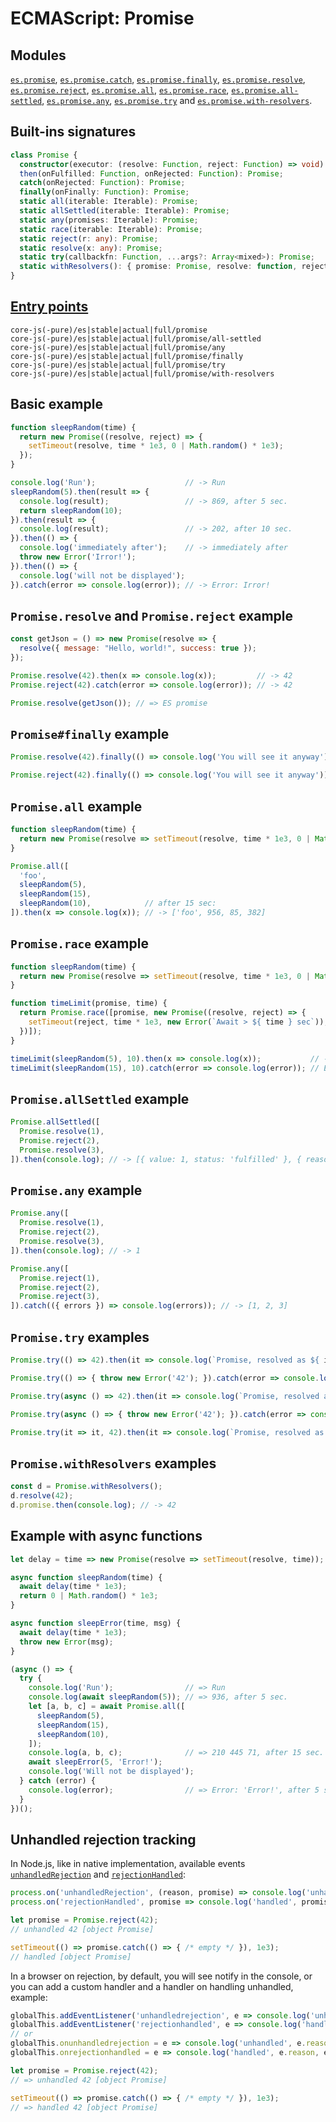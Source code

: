 # ECMAScript: Promise

## Modules
[`es.promise`](https://github.com/zloirock/core-js/blob/v4/packages/core-js/modules/es.promise.js), [`es.promise.catch`](https://github.com/zloirock/core-js/blob/v4/packages/core-js/modules/es.promise.catch.js), [`es.promise.finally`](https://github.com/zloirock/core-js/blob/v4/packages/core-js/modules/es.promise.finally.js), [`es.promise.resolve`](https://github.com/zloirock/core-js/blob/v4/packages/core-js/modules/es.promise.resolve.js), [`es.promise.reject`](https://github.com/zloirock/core-js/blob/v4/packages/core-js/modules/es.promise.reject.js), [`es.promise.all`](https://github.com/zloirock/core-js/blob/v4/packages/core-js/modules/es.promise.all.js), [`es.promise.race`](https://github.com/zloirock/core-js/blob/v4/packages/core-js/modules/es.promise.race.js), [`es.promise.all-settled`](https://github.com/zloirock/core-js/blob/v4/packages/core-js/modules/es.promise.all-settled.js), [`es.promise.any`](https://github.com/zloirock/core-js/blob/v4/packages/core-js/modules/es.promise.any.js), [`es.promise.try`](https://github.com/zloirock/core-js/blob/v4/packages/core-js/modules/es.promise.try.js) and [`es.promise.with-resolvers`](https://github.com/zloirock/core-js/blob/v4/packages/core-js/modules/es.promise.with-resolvers.js).

## Built-ins signatures
```ts
class Promise {
  constructor(executor: (resolve: Function, reject: Function) => void): Promise;
  then(onFulfilled: Function, onRejected: Function): Promise;
  catch(onRejected: Function): Promise;
  finally(onFinally: Function): Promise;
  static all(iterable: Iterable): Promise;
  static allSettled(iterable: Iterable): Promise;
  static any(promises: Iterable): Promise;
  static race(iterable: Iterable): Promise;
  static reject(r: any): Promise;
  static resolve(x: any): Promise;
  static try(callbackfn: Function, ...args?: Array<mixed>): Promise;
  static withResolvers(): { promise: Promise, resolve: function, reject: function };
}
```

## [Entry points]({docs-version}/docs/usage#h-entry-points)
```
core-js(-pure)/es|stable|actual|full/promise
core-js(-pure)/es|stable|actual|full/promise/all-settled
core-js(-pure)/es|stable|actual|full/promise/any
core-js(-pure)/es|stable|actual|full/promise/finally
core-js(-pure)/es|stable|actual|full/promise/try
core-js(-pure)/es|stable|actual|full/promise/with-resolvers
```

## Basic example
```js
function sleepRandom(time) {
  return new Promise((resolve, reject) => {
    setTimeout(resolve, time * 1e3, 0 | Math.random() * 1e3);
  });
}

console.log('Run');                    // -> Run
sleepRandom(5).then(result => {
  console.log(result);                 // -> 869, after 5 sec.
  return sleepRandom(10);
}).then(result => {
  console.log(result);                 // -> 202, after 10 sec.
}).then(() => {
  console.log('immediately after');    // -> immediately after
  throw new Error('Irror!');
}).then(() => {
  console.log('will not be displayed');
}).catch(error => console.log(error)); // -> Error: Irror!
```

## `Promise.resolve` and `Promise.reject` example
```js
const getJson = () => new Promise(resolve => {
  resolve({ message: "Hello, world!", success: true });
});

Promise.resolve(42).then(x => console.log(x));         // -> 42
Promise.reject(42).catch(error => console.log(error)); // -> 42

Promise.resolve(getJson()); // => ES promise
```

## `Promise#finally` example
```js
Promise.resolve(42).finally(() => console.log('You will see it anyway'));

Promise.reject(42).finally(() => console.log('You will see it anyway'));
```

## `Promise.all` example
```js
function sleepRandom(time) {
  return new Promise(resolve => setTimeout(resolve, time * 1e3, 0 | Math.random() * 1e3));
}

Promise.all([
  'foo',
  sleepRandom(5),
  sleepRandom(15),
  sleepRandom(10),            // after 15 sec:
]).then(x => console.log(x)); // -> ['foo', 956, 85, 382]
```

## `Promise.race` example
```js
function sleepRandom(time) {
  return new Promise(resolve => setTimeout(resolve, time * 1e3, 0 | Math.random() * 1e3));
}

function timeLimit(promise, time) {
  return Promise.race([promise, new Promise((resolve, reject) => {
    setTimeout(reject, time * 1e3, new Error(`Await > ${ time } sec`));
  })]);
}

timeLimit(sleepRandom(5), 10).then(x => console.log(x));           // -> 853, after 5 sec.
timeLimit(sleepRandom(15), 10).catch(error => console.log(error)); // Error: Await > 10 sec
```

## `Promise.allSettled` example
```js
Promise.allSettled([
  Promise.resolve(1),
  Promise.reject(2),
  Promise.resolve(3),
]).then(console.log); // -> [{ value: 1, status: 'fulfilled' }, { reason: 2, status: 'rejected' }, { value: 3, status: 'fulfilled' }]
```

## `Promise.any` example
```js
Promise.any([
  Promise.resolve(1),
  Promise.reject(2),
  Promise.resolve(3),
]).then(console.log); // -> 1

Promise.any([
  Promise.reject(1),
  Promise.reject(2),
  Promise.reject(3),
]).catch(({ errors }) => console.log(errors)); // -> [1, 2, 3]
```

## `Promise.try` examples
```js
Promise.try(() => 42).then(it => console.log(`Promise, resolved as ${ it }`));

Promise.try(() => { throw new Error('42'); }).catch(error => console.log(`Promise, rejected as ${ error }`));

Promise.try(async () => 42).then(it => console.log(`Promise, resolved as ${ it }`));

Promise.try(async () => { throw new Error('42'); }).catch(error => console.log(`Promise, rejected as ${ error }`));

Promise.try(it => it, 42).then(it => console.log(`Promise, resolved as ${ it }`));
```

## `Promise.withResolvers` examples
```js
const d = Promise.withResolvers();
d.resolve(42);
d.promise.then(console.log); // -> 42
```

## Example with async functions
```js
let delay = time => new Promise(resolve => setTimeout(resolve, time));

async function sleepRandom(time) {
  await delay(time * 1e3);
  return 0 | Math.random() * 1e3;
}

async function sleepError(time, msg) {
  await delay(time * 1e3);
  throw new Error(msg);
}

(async () => {
  try {
    console.log('Run');                // => Run
    console.log(await sleepRandom(5)); // => 936, after 5 sec.
    let [a, b, c] = await Promise.all([
      sleepRandom(5),
      sleepRandom(15),
      sleepRandom(10),
    ]);
    console.log(a, b, c);              // => 210 445 71, after 15 sec.
    await sleepError(5, 'Error!');
    console.log('Will not be displayed');
  } catch (error) {
    console.log(error);                // => Error: 'Error!', after 5 sec.
  }
})();
```

## Unhandled rejection tracking

In Node.js, like in native implementation, available events [`unhandledRejection`](https://nodejs.org/api/process.html#process_event_unhandledrejection) and [`rejectionHandled`](https://nodejs.org/api/process.html#process_event_rejectionhandled):
```ts
process.on('unhandledRejection', (reason, promise) => console.log('unhandled', reason, promise));
process.on('rejectionHandled', promise => console.log('handled', promise));

let promise = Promise.reject(42);
// unhandled 42 [object Promise]

setTimeout(() => promise.catch(() => { /* empty */ }), 1e3);
// handled [object Promise]
```
In a browser on rejection, by default, you will see notify in the console, or you can add a custom handler and a handler on handling unhandled, example:
```js
globalThis.addEventListener('unhandledrejection', e => console.log('unhandled', e.reason, e.promise));
globalThis.addEventListener('rejectionhandled', e => console.log('handled', e.reason, e.promise));
// or
globalThis.onunhandledrejection = e => console.log('unhandled', e.reason, e.promise);
globalThis.onrejectionhandled = e => console.log('handled', e.reason, e.promise);

let promise = Promise.reject(42);
// => unhandled 42 [object Promise]

setTimeout(() => promise.catch(() => { /* empty */ }), 1e3);
// => handled 42 [object Promise]
```
